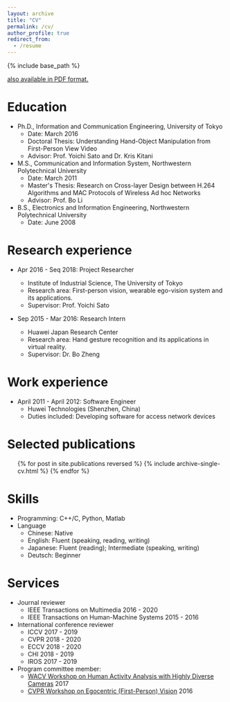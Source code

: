 ```yaml
---
layout: archive
title: "CV"
permalink: /cv/
author_profile: true
redirect_from:
  - /resume
---
```


{% include base_path %}

[<u>also available in PDF format.</u>](http://cai-mj.github.io/files/Academic_Resume_CV.pdf)

Education
======
* Ph.D., Information and Communication Engineering, University of Tokyo
  * Date: March 2016
  * Doctoral Thesis: Understanding Hand-Object Manipulation from First-Person View Video
  * Advisor: Prof. Yoichi Sato and Dr. Kris Kitani
* M.S., Communication and Information System, Northwestern Polytechnical University
  * Date: March 2011
  * Master's Thesis: Research on Cross-layer Design between H.264 Algorithms and MAC Protocols of Wireless Ad hoc Networks
  * Advisor: Prof. Bo Li
* B.S., Electronics and Information Engineering, Northwestern Polytechnical University
  * Date: June 2008

Research experience
======
* Apr 2016 - Seq 2018: Project Researcher
  * Institute of Industrial Science, The University of Tokyo
  * Research area: First-person vision, wearable ego-vision system and its applications. 
  * Supervisor: Prof. Yoichi Sato

* Sep 2015 - Mar 2016: Research Intern
  * Huawei Japan Research Center
  * Research area: Hand gesture recognition and its applications in virtual reality.
  * Supervisor: Dr. Bo Zheng
  
Work experience
======
* April 2011 - April 2012: Software Engineer
  * Huwei Technologies (Shenzhen, China)
  * Duties included: Developing software for access network devices 

Selected publications
======
  <ul>{% for post in site.publications reversed %}
    {% include archive-single-cv.html %}
  {% endfor %}</ul>
  
Skills
======
* Programming: C++/C, Python, Matlab
* Language
  * Chinese: Native
  * English: Fluent (speaking, reading, writing)
  * Japanese: Fluent (reading); Intermediate (speaking, writing)
  * Deutsch: Beginner

Services
======
* Journal reviewer
  * IEEE Transactions on Multimedia 2016 - 2020
  * IEEE Transactions on Human-Machine Systems 2015 - 2016
* International conference reviewer
  * ICCV 2017 - 2019
  * CVPR 2018 - 2020
  * ECCV 2018 - 2020
  * CHI 2018 - 2019 
  * IROS 2017 - 2019
* Program committee member:
  * [WACV Workshop on Human Activity Analysis with Highly Diverse Cameras](http://printeps.org/HDC2017/) 2017
  * [CVPR Workshop on Egocentric (First-Person) Vision](http://www.cbi.gatech.edu/fpv2016/) 2016
